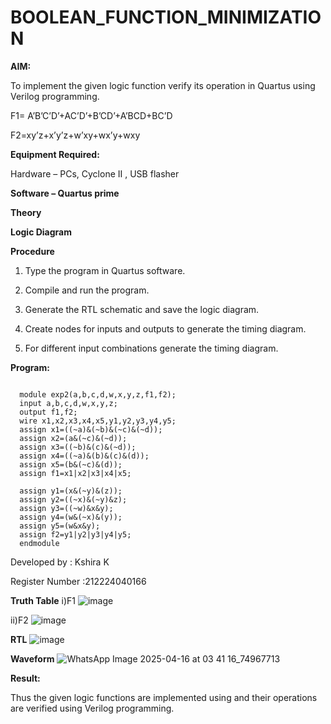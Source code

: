 # BOOLEAN_FUNCTION_MINIMIZATION

**AIM:**

To implement the given logic function verify its operation in Quartus using Verilog programming.

F1= A’B’C’D’+AC’D’+B’CD’+A’BCD+BC’D 

F2=xy’z+x’y’z+w’xy+wx’y+wxy

**Equipment Required:**

Hardware – PCs, Cyclone II , USB flasher

**Software – Quartus prime**

**Theory**

**Logic Diagram**

**Procedure**

1.	Type the program in Quartus software.

2.	Compile and run the program.

3.	Generate the RTL schematic and save the logic diagram.

4.	Create nodes for inputs and outputs to generate the timing diagram.

5.	For different input combinations generate the timing diagram.


**Program:**
```

  module exp2(a,b,c,d,w,x,y,z,f1,f2);
  input a,b,c,d,w,x,y,z;
  output f1,f2;
  wire x1,x2,x3,x4,x5,y1,y2,y3,y4,y5;
  assign x1=((~a)&(~b)&(~c)&(~d));
  assign x2=(a&(~c)&(~d));
  assign x3=((~b)&(c)&(~d));
  assign x4=((~a)&(b)&(c)&(d));
  assign x5=(b&(~c)&(d));
  assign f1=x1|x2|x3|x4|x5;
  
  assign y1=(x&(~y)&(z));
  assign y2=((~x)&(~y)&z);
  assign y3=((~w)&x&y);
  assign y4=(w&(~x)&(y));
  assign y5=(w&x&y);
  assign f2=y1|y2|y3|y4|y5;
  endmodule
```

Developed by : Kshira K

Register Number :212224040166
  
**Truth Table**
i)F1
![image](https://github.com/user-attachments/assets/34c74a5d-4e82-4741-a6e2-bf0de1ade9a8)


ii)F2
![image](https://github.com/user-attachments/assets/79008ed0-2390-4424-b204-95f2bd1bee16)



**RTL**
![image](https://github.com/user-attachments/assets/e421164b-8abc-4f36-8f83-2a3e9ef35532)

**Waveform**
![WhatsApp Image 2025-04-16 at 03 41 16_74967713](https://github.com/user-attachments/assets/ac2a1b7e-06d0-4f7f-bb80-b40f5403899f)


**Result:**

Thus the given logic functions are implemented using and their operations are verified using Verilog programming.
